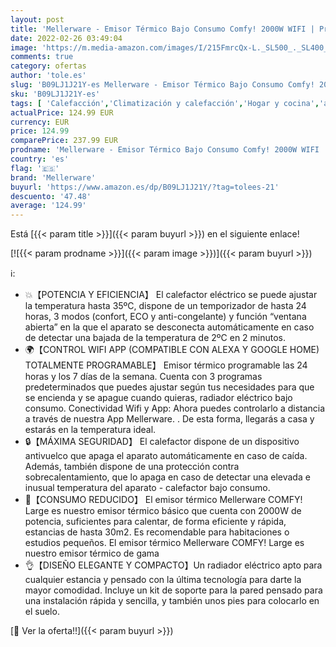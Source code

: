 ```yaml
---
layout: post
title: 'Mellerware - Emisor Térmico Bajo Consumo Comfy! 2000W WIFI | Programable 3 Modos +Temp. Ajustable + Función Ventana Abierta | Temporizador | Radiador Eléctrico Potente| 30m2 | Google Home Alexa |Large'
date: 2022-02-26 03:49:04
image: 'https://m.media-amazon.com/images/I/215FmrcQx-L._SL500_._SL400_.jpg'
comments: true
category: ofertas
author: 'tole.es'
slug: 'B09LJ1J21Y-es Mellerware - Emisor Térmico Bajo Consumo Comfy! 2000W WIFI...'
sku: 'B09LJ1J21Y-es'
tags: [ 'Calefacción','Climatización y calefacción','Hogar y cocina','alexa','google','home','mellerware', ]
actualPrice: 124.99 EUR
currency: EUR
price: 124.99
comparePrice: 237.99 EUR
prodname: 'Mellerware - Emisor Térmico Bajo Consumo Comfy! 2000W WIFI | Programable 3 Modos +Temp. Ajustable + Función Ventana Abierta | Temporizador | Radiador Eléctrico Potente| 30m2 | Google Home Alexa |Large'
country: 'es'
flag: '🇪🇸'
brand: 'Mellerware'
buyurl: 'https://www.amazon.es/dp/B09LJ1J21Y/?tag=tolees-21'
descuento: '47.48'
average: '124.99'
---
```


Está [{{< param title >}}]({{< param buyurl >}}) en el siguiente enlace!

[![{{< param prodname >}}]({{< param image >}})]({{< param buyurl >}})

ℹ️:

- 💥【POTENCIA Y EFICIENCIA】 El calefactor eléctrico se puede ajustar la temperatura hasta 35ºC, dispone de un temporizador de hasta 24 horas, 3 modos (confort, ECO y anti-congelante) y función “ventana abierta” en la que el aparato se desconecta automáticamente en caso de detectar una bajada de la temperatura de 2ºC en 2 minutos.
- 🌍【CONTROL WIFI APP (COMPATIBLE CON ALEXA Y GOOGLE HOME) TOTALMENTE PROGRAMABLE】 Emisor térmico programable las 24 horas y los 7 días de la semana. Cuenta con 3 programas predeterminados que puedes ajustar según tus necesidades para que se encienda y se apague cuando quieras, radiador eléctrico bajo consumo. Conectividad Wifi y App: Ahora puedes controlarlo a distancia a través de nuestra App Mellerware. . De esta forma, llegarás a casa y estarás en la temperatura ideal.
- 🔒【MÁXIMA SEGURIDAD】 El calefactor dispone de un dispositivo antivuelco que apaga el aparato automáticamente en caso de caída. Además, también dispone de una protección contra sobrecalentamiento, que lo apaga en caso de detectar una elevada e inusual temperatura del aparato - calefactor bajo consumo.
- 🍃【CONSUMO REDUCIDO】 El emisor térmico Mellerware COMFY! Large es nuestro emisor térmico básico que cuenta con 2000W de potencia, suficientes para calentar, de forma eficiente y rápida, estancias de hasta 30m2. Es recomendable para habitaciones o estudios pequeños. El emisor térmico Mellerware COMFY! Large es nuestro emisor térmico de gama
- 👌【DISEÑO ELEGANTE Y COMPACTO】Un radiador eléctrico apto para cualquier estancia y pensado con la última tecnología para darte la mayor comodidad. Incluye un kit de soporte para la pared pensado para una instalación rápida y sencilla, y también unos pies para colocarlo en el suelo.

[🛒 Ver la oferta!!]({{< param buyurl >}})
